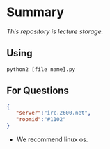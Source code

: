 # Summary
*This repository is lecture storage.*

## Using
`python2 [file name].py`


## For Questions
```JSON
{
   "server":"irc.2600.net",
   "roomid":"#1102"
}          
```

* We recommend linux os.
